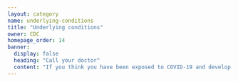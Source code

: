 ```yaml
---
layout: category
name: underlying-conditions
title: "Underlying conditions"
owner: CDC
homepage_order: 14
banner:
  display: false
  heading: "Call your doctor"
  content: "If you think you have been exposed to COVID-19 and develop a fever and symptoms, such as cough or difficulty breathing, call your healthcare provider for medical advice."
---
```

